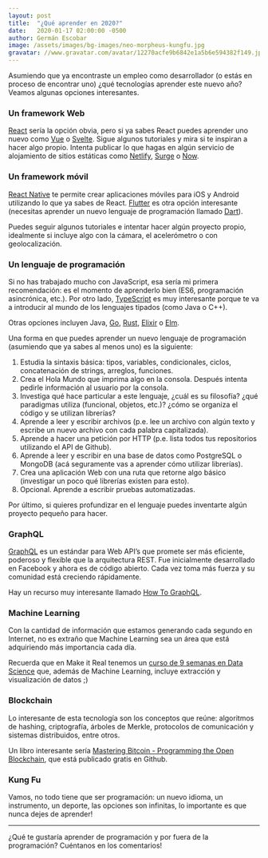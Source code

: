 ```yaml
---
layout: post
title:  "¿Qué aprender en 2020?"
date:   2020-01-17 02:00:00 -0500
author: Germán Escobar
image: /assets/images/bg-images/neo-morpheus-kungfu.jpg
gravatar: //www.gravatar.com/avatar/12270acfe9b6842e1a5b6e594382f149.jpg?s=80
---
```


Asumiendo que ya encontraste un empleo como desarrollador (o estás en proceso de encontrar uno) ¿qué tecnologías aprender este nuevo año? Veamos algunas opciones interesantes.<!-- more -->

### Un framework Web

[React](https://reactjs.org/) sería la opción obvia, pero si ya sabes React puedes aprender uno nuevo como [Vue](https://vuejs.org/) o [Svelte](https://svelte.dev/). Sigue algunos tutoriales y mira si te inspiran a hacer algo propio. Intenta publicar lo que hagas en algún servicio de alojamiento de sitios estáticas como [Netlify](https://www.netlify.com/), [Surge](https://surge.sh/) o [Now](https://zeit.co/home).

### Un framework móvil

[React Native](https://facebook.github.io/react-native/) te permite crear aplicaciones móviles para iOS y Android utilizando lo que ya sabes de React. [Flutter](https://flutter.dev/) es otra opción interesante (necesitas aprender un nuevo lenguaje de programación llamado [Dart](https://dart.dev/)).

Puedes seguir algunos tutoriales e intentar hacer algún proyecto propio, idealmente si incluye algo con la cámara, el acelerómetro o con geolocalización.

### Un lenguaje de programación

Si no has trabajado mucho con JavaScript, esa sería mi primera recomendación: es el momento de aprenderlo bien (ES6, programación asincrónica, etc.). Por otro lado, [TypeScript](https://www.typescriptlang.org/) es muy interesante porque te va a introducir al mundo de los lenguajes tipados (como Java o C++).

Otras opciones incluyen Java, [Go](https://golang.org/), [Rust](https://www.rust-lang.org/), [Elixir](https://elixir-lang.org/) o [Elm](https://elm-lang.org/).

Una forma en que puedes aprender un nuevo lenguaje de programación (asumiendo que ya sabes al menos uno) es la siguiente:

1. Estudia la sintaxis básica: tipos, variables, condicionales, ciclos, concatenación de strings, arreglos, funciones.
2. Crea el Hola Mundo que imprima algo en la consola. Después intenta pedirle información al usuario por la consola.
3. Investiga qué hace particular a este lenguaje, ¿cuál es su filosofía? ¿qué paradigmas utiliza (funcional, objetos, etc.)? ¿cómo se organiza el código y se utilizan librerías?
4. Aprende a leer y escribir archivos (p.e. lee un archivo con algún texto y escribe un nuevo archivo con cada palabra capitalizada).
5. Aprende a hacer una petición por HTTP (p.e. lista todos tus repositorios utilizando el API de Github).
6. Aprende a leer y escribir en una base de datos como PostgreSQL o MongoDB (acá seguramente vas a aprender cómo utilizar librerías).
7. Crea una aplicación Web con una ruta que retorne algo básico (investigar un poco qué librerías existen para esto).
7. Opcional. Aprende a escribir pruebas automatizadas.

Por último, si quieres profundizar en el lenguaje puedes inventarte algún proyecto pequeño para hacer.

### GraphQL

[GraphQL](https://graphql.org/) es un estándar para Web API’s que promete ser más eficiente, poderoso y flexible que la arquitectura REST. Fue inicialmente desarrollado en Facebook y ahora es de código abierto. Cada vez toma más fuerza y su comunidad está creciendo rápidamente.

Hay un recurso muy interesante llamado [How To GraphQL](https://www.howtographql.com/).

### Machine Learning

Con la cantidad de información que estamos generando cada segundo en Internet, no es extraño que Machine Learning sea un área que está adquiriendo más importancia cada día.

Recuerda que en Make it Real tenemos un [curso de 9 semanas en Data Science](https://makeitreal.camp/data-science-online?utm_source=blog&utm_medium=web&utm_campaign=inbound&utm_content=post) que, además de Machine Learning, incluye extracción y visualización de datos ;)

### Blockchain

Lo interesante de esta tecnología son los conceptos que reúne: algoritmos de hashing, criptografía, árboles de Merkle, protocolos de comunicación y sistemas distribuidos, entre otros.

Un libro interesante sería [Mastering Bitcoin - Programming the Open Blockchain](https://github.com/bitcoinbook/bitcoinbook/), que está publicado gratis en Github.

### Kung Fu

Vamos, no todo tiene que ser programación: un nuevo idioma, un instrumento, un deporte, las opciones son infinitas, lo importante es que nunca dejes de aprender!

---

¿Qué te gustaría aprender de programación y por fuera de la programación? Cuéntanos en los comentarios!
